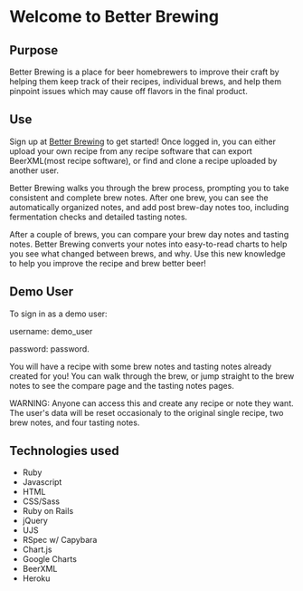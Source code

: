 Welcome to Better Brewing
=========================

Purpose
-------
Better Brewing is a place for beer homebrewers to improve their craft by helping them keep track of their recipes, individual brews, and help them pinpoint issues which may cause off flavors in the final product.

Use
---
Sign up at [Better Brewing](http://better-brewing.herokuapp.com) to get started! Once logged in, you can either upload your own recipe from any recipe software that can export BeerXML(most recipe software), or find and clone a recipe uploaded by another user.

Better Brewing walks you through the brew process, prompting you to take consistent and complete brew notes. After one brew, you can see the automatically organized notes, and add post brew-day notes too, including fermentation checks and detailed tasting notes.

After a couple of brews, you can compare your brew day notes and tasting notes. Better Brewing converts your notes into easy-to-read charts to help you see what changed between brews, and why. Use this new knowledge to help you improve the recipe and brew better beer!

Demo User
---------
To sign in as a demo user:

username: demo_user

password: password.


You will have a recipe with some brew notes and tasting notes already created for you! You can walk through the brew, or jump straight to the brew notes to see the compare page and the tasting notes pages.

WARNING: Anyone can access this and create any recipe or note they want. The user's data will be reset occasionaly to the original single recipe, two brew notes, and four tasting notes.

Technologies used
-----------------
- Ruby
- Javascript
- HTML
- CSS/Sass
- Ruby on Rails
- jQuery
- UJS
- RSpec w/ Capybara
- Chart.js
- Google Charts
- BeerXML
- Heroku